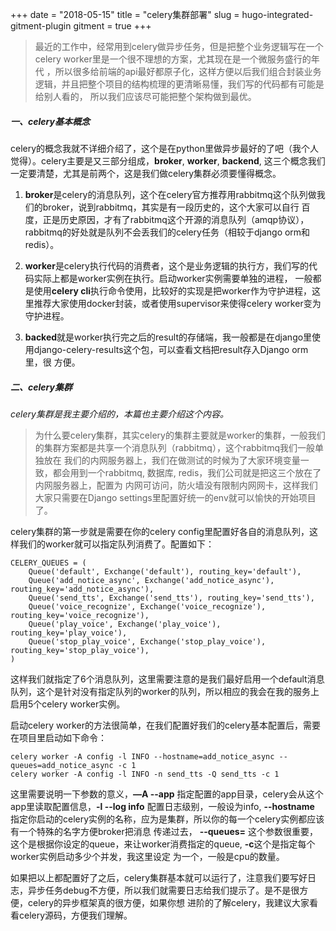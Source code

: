 +++
date = "2018-05-15"
title = "celery集群部署"
slug = hugo-integrated-gitment-plugin
gitment = true
+++

>最近的工作中，经常用到celery做异步任务，但是把整个业务逻辑写在一个celery worker里是一个很不理想的方案，尤其现在是一个微服务盛行的年代
，所以很多给前端的api最好都原子化，这样方便以后我们组合封装业务逻辑，并且把整个项目的结构梳理的更清晰易懂，我们写的代码都有可能是给别人看的，
所以我们应该尽可能把整个架构做到最优。

##### 一、celery基本概念

celery的概念我就不详细介绍了，这个是在python里做异步最好的了吧（我个人觉得）。celery主要是又三部分组成，**broker**, **worker**, **backend**,
这三个概念我们一定要清楚，尤其是前两个，这是我们做celery集群必须要懂得概念。

1. **broker**是celery的消息队列，这个在celery官方推荐用rabbitmq这个队列做我们的broker，说到rabbitmq，其实是有一段历史的，这个大家可以自行
百度，正是历史原因，才有了rabbitmq这个开源的消息队列（amqp协议），rabbitmq的好处就是队列不会丢我们的celery任务（相较于django orm和redis）。

2. **worker**是celery执行代码的消费者，这个是业务逻辑的执行方，我们写的代码实际上都是worker实例在执行。启动worker实例需要单独的进程，
一般都是使用**celery cli**执行命令使用，比较好的实现是把worker作为守护进程，这里推荐大家使用docker封装，或者使用supervisor来使得celery worker变为守护进程。

3. **backed**就是worker执行完之后的result的存储端，我一般都是在django里使用django-celery-results这个包，可以查看文档把result存入Django orm里，很
方便。

##### 二、celery集群

*celery集群是我主要介绍的，本篇也主要介绍这个内容。*

>为什么要celery集群，其实celery的集群主要就是worker的集群，一般我们的集群方案都是共享一个消息队列（rabbitmq），这个rabbitmq我们一般单独放在
我们的内网服务器上，我们在做测试的时候为了大家环境变量一致，都会用到一个rabbitmq, 数据库, redis，我们公司就是把这三个放在了内网服务器上，配置为
内网可访问，防火墙没有限制内网网卡，这样我们大家只需要在Django settings里配置好统一的env就可以愉快的开始项目了。

celery集群的第一步就是需要在你的celery config里配置好各自的消息队列，这样我们的worker就可以指定队列消费了。配置如下：

    CELERY_QUEUES = (
        Queue('default', Exchange('default'), routing_key='default'),
        Queue('add_notice_async', Exchange('add_notice_async'), routing_key='add_notice_async'),
        Queue('send_tts', Exchange('send_tts'), routing_key='send_tts'),
        Queue('voice_recognize', Exchange('voice_recognize'), routing_key='voice_recognize'),
        Queue('play_voice', Exchange('play_voice'), routing_key='play_voice'),
        Queue('stop_play_voice', Exchange('stop_play_voice'), routing_key='stop_play_voice'),
    )
这样我们就指定了6个消息队列，这里需要注意的是我们最好启用一个default消息队列，这个是针对没有指定队列的worker的队列，所以相应的我会在我的服务上启用5个celery worker实例。

启动celery worker的方法很简单，在我们配置好我们的celery基本配置后，需要在项目里启动如下命令：

    celery worker -A config -l INFO --hostname=add_notice_async --queues=add_notice_async -c 1
    celery worker -A config -l INFO -n send_tts -Q send_tts -c 1
这里需要说明一下参数的意义，**—A --app** 指定配置的app目录，celery会从这个app里读取配置信息，**-l --log info**
配置日志级别，一般设为info, **--hostname** 指定你启动的celery实例的名称，应为是集群，所以你的每一个celery实例都应该有一个特殊的名字方便broker把消息
传递过去， **--queues=** 这个参数很重要，这个是根据你设定的queue，来让worker消费指定的queue, **-c**这个是指定每个worker实例启动多少个并发，我这里设定
为一个，一般是cpu的数量。

如果把以上都配置好了之后，celery集群基本就可以运行了，注意我们要写好日志，异步任务debug不方便，所以我们就需要日志给我们提示了。是不是很方便，celery的异步框架真的很方便，如果你想
进阶的了解celery，我建议大家看看celery源码，方便我们理解。






